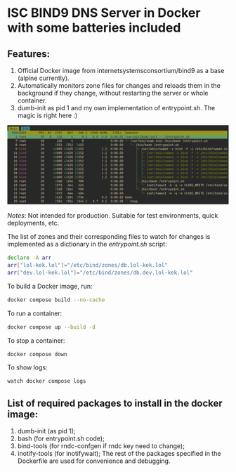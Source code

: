 # ISC BIND9 DNS Server in Docker with some batteries included

## Features:
1. Official Docker image from internetsystemsconsortium/bind9 as a base (alpine currently).
2. Automatically monitors zone files for changes and reloads them in the background if they change, without restarting the server or whole container.
3. dumb-init as pid 1 and my own implementation of entrypoint.sh. The magic is right here :)

![Alt text](/misc/htop.png?raw=true "process tree in the container")


_Notes_:
Not intended for production. Suitable for test environments, quick deployments, etc.

The list of zones and their corresponding files to watch for changes is implemented as a dictionary in the _entrypoint.sh_ script:
```bash
declare -A arr
arr["lol-kek.lol"]="/etc/bind/zones/db.lol-kek.lol"
arr["dev.lol-kek.lol"]="/etc/bind/zones/db.dev.lol-kek.lol"
```

To build a Docker image, run:
```bash
docker compose build --no-cache
```

To run a container:
```bash
docker compose up --build -d
```

To stop a container:
```bash
docker compose down
```

To show logs:
```bash
watch docker compose logs
```

## List of required packages to install in the docker image:
1. dumb-init (as pid 1);
2. bash (for entrypoint.sh code);
3. bind-tools (for rndc-confgen if rndc key need to change);
4. inotify-tools (for inotifywait);
The rest of the packages specified in the Dockerfile are used for convenience and debugging.
